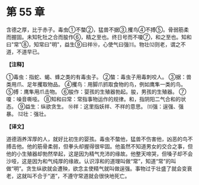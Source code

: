 # 第 55 章

含德之厚，比于赤子。毒虫①不螫②，猛兽不据③,攫鸟④不搏⑤。骨弱筋柔而握固。未知牝牡之合而朘作⑥，精之至也。终日号而不嗄⑦，和之至也。知和曰"常"⑧，知常曰"明"，益生⑨曰祥⑩，心使气曰强⑾。物壮⑿则老，谓之不道，不道早已。

**【注释】**

①毒虫：指蛇、蝎、蜂之类的有毒虫子。
②螫：毒虫子用毒刺咬人。
③据：兽类用爪、足年攫取物品。
④攫鸟：用脚爪抓取食物的鸟，例如鹰隼一类的鸟。
⑤搏：鹰隼用爪击物。
⑥朘作：婴孩的生殖器勃起。朘，男孩的生殖器。
⑦嗄：噪音嘶哑。
⑧知和曰常：常指事物运作的规律。和，指阴阳二气合和的状态。
⑨益生：纵欲贪生。
⑩祥：这里指妖祥、不祥的意思。
⑾强：逞强、强暴。
⑿壮：强壮。

**【译文】**

道德涵养浑厚的人，就好比初生的婴孩。毒虫不螫他，猛兽不伤害他，凶恶的鸟不搏击他。他的筋骨柔弱，但拳头却握得很牢固。他虽然不知道男女的交合之事，但他的小生殖器却勃然举起，这是因为精气充沛的缘故。他整天啼哭，但嗓子却不会沙哑，这是因为和气纯厚的缘故。认识淳和的道理叫做“常”，知道“常”的叫做“明”。贪生纵欲就会遭殃，欲念主使精气就叫做逞强。事物过于壮盛了就会变衰老，这就叫不合于“道”，不遵守常道就会很快地死亡。
